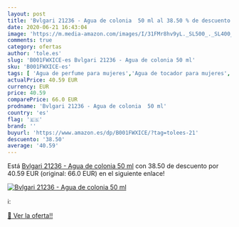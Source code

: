 ```yaml
---
layout: post
title: 'Bvlgari 21236 - Agua de colonia  50 ml al 38.50 % de descuento'
date: 2020-06-21 16:43:04
image: 'https://m.media-amazon.com/images/I/31FMr8hv9yL._SL500_._SL400_.jpg'
comments: true
category: ofertas
author: 'tole.es'
slug: 'B001FWXICE-es Bvlgari 21236 - Agua de colonia 50 ml'
sku: 'B001FWXICE-es'
tags: [ 'Agua de perfume para mujeres','Agua de tocador para mujeres','Almacenaje de adornos festivos','Almacenamiento y organización','Belleza','Fragancias para mujeres','Hogar y cocina','Juguetes','Juguetes electrónicos','Juguetes y juegos','Perfumes y fragancias','Productos para el cuidado de la piel','Sets y juegos para el cuidado de la piel','Videojuegos para niños','agua','colonia','de', ]
actualPrice: 40.59 EUR
currency: EUR
price: 40.59
comparePrice: 66.0 EUR
prodname: 'Bvlgari 21236 - Agua de colonia  50 ml'
country: 'es'
flag: '🇪🇸'
brand: ''
buyurl: 'https://www.amazon.es/dp/B001FWXICE/?tag=tolees-21'
descuento: '38.50'
average: '40.59'
---
```


Está [Bvlgari 21236 - Agua de colonia  50 ml](https://www.amazon.es/dp/B001FWXICE/?tag=tolees-21) con 38.50 de descuento por 40.59 EUR (original: 66.0 EUR) en el siguiente enlace!

[![Bvlgari 21236 - Agua de colonia  50 ml](https://m.media-amazon.com/images/I/31FMr8hv9yL._SL500_._SL400_.jpg)](https://www.amazon.es/dp/B001FWXICE/?tag=tolees-21)

ℹ️:


[🛒 Ver la oferta!!](https://www.amazon.es/dp/B001FWXICE/?tag=tolees-21)
